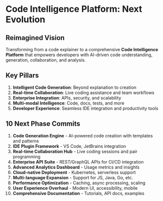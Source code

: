 # Code Intelligence Platform: Next Evolution

## Reimagined Vision

Transforming from a code explainer to a comprehensive **Code Intelligence Platform** that empowers developers with AI-driven code understanding, generation, collaboration, and analysis.

## Key Pillars

1. **Intelligent Code Generation**: Beyond explanation to creation
2. **Real-time Collaboration**: Live coding assistance and team workflows
3. **Enterprise Integration**: APIs, security, and scalability
4. **Multi-modal Intelligence**: Code, docs, tests, and more
5. **Developer Experience**: Seamless IDE integration and productivity tools

## 10 Next Phase Commits

1. **Code Generation Engine** - AI-powered code creation with templates and patterns
2. **IDE Plugin Framework** - VS Code, JetBrains integration
3. **Real-time Collaboration Hub** - Live coding sessions and pair programming
4. **Enterprise API Suite** - REST/GraphQL APIs for CI/CD integration
5. **Advanced Analytics Dashboard** - Usage metrics and insights
6. **Cloud-native Deployment** - Kubernetes, serverless support
7. **Multi-language Expansion** - Support for JS, Java, Go, etc.
8. **Performance Optimization** - Caching, async processing, scaling
9. **User Experience Overhaul** - Modern UI, accessibility, mobile
10. **Comprehensive Documentation** - Tutorials, API docs, examples

